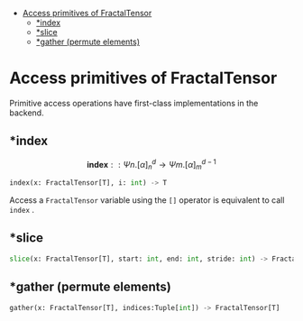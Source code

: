 <!-- vscode-markdown-toc -->

- [Access primitives of FractalTensor](#access-primitives-of-FractalTensor)
  - [\*index](#index)
  - [\*slice](#slice)
  - [\*gather (permute elements)](#gather-permute-elements)

<!-- vscode-markdown-toc-config
	numbering=true
	autoSave=true
	/vscode-markdown-toc-config -->
<!-- /vscode-markdown-toc -->


# Access primitives of FractalTensor

Primitive access operations have first-class implementations in the backend.

## \*index

$$\mathbf{index} ::\Psi n.[\alpha]^d_n \rightarrow \Psi m.[\alpha]^{d-1}_m$$

```python
index(x: FractalTensor[T], i: int) -> T
```

Access a `FractalTensor` variable using the `[]` operator is equivalent to call `index` .

##  \*slice

```python
slice(x: FractalTensor[T], start: int, end: int, stride: int) -> FractalTensor[T]
```

##  \*gather (permute elements)

```python
gather(x: FractalTensor[T], indices:Tuple[int]) -> FractalTensor[T]
```